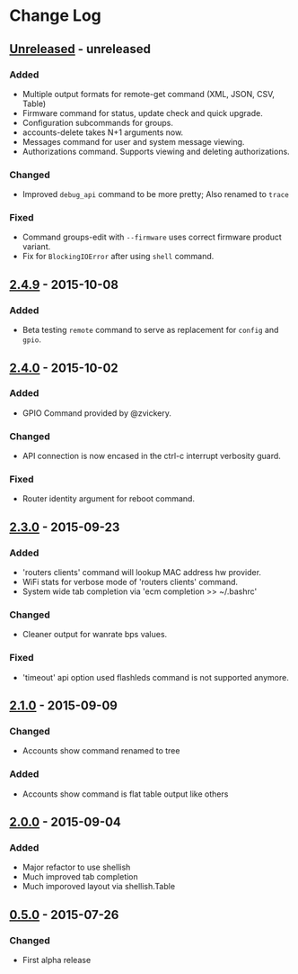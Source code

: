 # Change Log

## [Unreleased] - unreleased

### Added
- Multiple output formats for remote-get command (XML, JSON, CSV, Table)
- Firmware command for status, update check and quick upgrade.
- Configuration subcommands for groups.
- accounts-delete takes N+1 arguments now.
- Messages command for user and system message viewing.
- Authorizations command.  Supports viewing and deleting authorizations.

### Changed
- Improved `debug_api` command to be more pretty; Also renamed to `trace`

### Fixed
- Command groups-edit with `--firmware` uses correct firmware product variant.
- Fix for `BlockingIOError` after using `shell` command.


## [2.4.9] - 2015-10-08
### Added
- Beta testing `remote` command to serve as replacement for `config` and `gpio`.


## [2.4.0] - 2015-10-02
### Added
- GPIO Command provided by @zvickery.

### Changed
- API connection is now encased in the ctrl-c interrupt verbosity guard.

### Fixed
- Router identity argument for reboot command.


## [2.3.0] - 2015-09-23
### Added
- 'routers clients' command will lookup MAC address hw provider.
- WiFi stats for verbose mode of 'routers clients' command.
- System wide tab completion via 'ecm completion >> ~/.bashrc'

### Changed
- Cleaner output for wanrate bps values.

### Fixed
- 'timeout' api option used flashleds command is not supported anymore.


## [2.1.0] - 2015-09-09

### Changed
- Accounts show command renamed to tree

### Added
- Accounts show command is flat table output like others


## [2.0.0] - 2015-09-04
### Added
- Major refactor to use shellish
- Much improved tab completion
- Much imporoved layout via shellish.Table


## [0.5.0] - 2015-07-26
### Changed
- First alpha release


[unreleased]: https://github.com/mayfield/ecmcli/compare/v3...HEAD
[3]: https://github.com/mayfield/ecmcli/compare/v2.4.9...v3
[2.4.9]: https://github.com/mayfield/ecmcli/compare/v2.4.0...v2.4.9
[2.4.0]: https://github.com/mayfield/ecmcli/compare/v2.3.0...v2.4.0
[2.3.0]: https://github.com/mayfield/ecmcli/compare/v2.1.0...v2.3.0
[2.1.0]: https://github.com/mayfield/ecmcli/compare/v2.0.0...v2.1.0
[2.0.0]: https://github.com/mayfield/ecmcli/compare/v0.5.0...v2.0.0
[0.5.0]: https://github.com/mayfield/ecmcli/compare/eb0a415fae7344860404f92e4264c8c23f4d5cb4...v0.5.0

